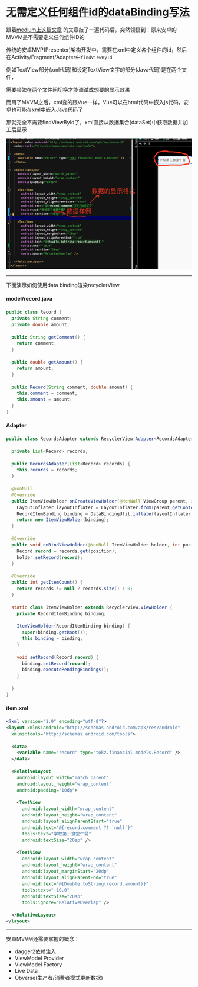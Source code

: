 # [无需定义任何组件id的dataBinding写法](/2020/03/recycler_view_data_binding.md)

跟着[medium上这篇文章](https://medium.com/@sanjeevy133/an-idiots-guide-to-android-recyclerview-and-databinding-4ebf8db0daff)
的文章敲了一遍代码后，突然领悟到：原来安卓的MVVM是不需要定义任何组件ID的

传统的安卓MVP(Presenter)架构开发中，需要在xml中定义各个组件的id，然后在Activity/Fragment/Adapter中`findViewById`

例如TextView部分(xml代码)和设定TextView文字的部分(Java代码)是在两个文件，

需要频繁在两个文件间切换才能调试成想要的显示效果

而用了MVVM之后，xml变的跟Vue一样，Vue可以在html代码中嵌入js代码，安卓也可能在xml中嵌入Java代码了

那就完全不需要findViewById了，xml直接从数据集合(dataSet)中获取数据并加工后显示

![data_binding](data_binding.png)

---

下面演示如何使用data binding渲染recyclerView

<!-- tabs:start -->

#### **model/record.java**

```java
public class Record {
  private String comment;
  private double amount;

  public String getComment() {
    return comment;
  }

  public double getAmount() {
    return amount;
  }

  public Record(String comment, double amount) {
    this.comment = comment;
    this.amount = amount;
  }
}
```

#### **Adapter**

```java
public class RecordsAdapter extends RecyclerView.Adapter<RecordsAdapter.ItemViewHolder> {

  private List<Record> records;

  public RecordsAdapter(List<Record> records) {
    this.records = records;
  }

  @NonNull
  @Override
  public ItemViewHolder onCreateViewHolder(@NonNull ViewGroup parent, int viewType) {
    LayoutInflater layoutInflater = LayoutInflater.from(parent.getContext());
    RecordItemBinding binding = DataBindingUtil.inflate(layoutInflater, R.layout.record_item, parent, false);
    return new ItemViewHolder(binding);
  }

  @Override
  public void onBindViewHolder(@NonNull ItemViewHolder holder, int position) {
    Record record = records.get(position);
    holder.setRecord(record);
  }

  @Override
  public int getItemCount() {
    return records != null ? records.size() : 0;
  }

  static class ItemViewHolder extends RecyclerView.ViewHolder {
    private RecordItemBinding binding;

    ItemViewHolder(RecordItemBinding binding) {
      super(binding.getRoot());
      this.binding = binding;
    }

    void setRecord(Record record) {
      binding.setRecord(record);
      binding.executePendingBindings();
    }

  }
}
```

#### **item.xml**

```xml
<?xml version="1.0" encoding="utf-8"?>
<layout xmlns:android="http://schemas.android.com/apk/res/android"
  xmlns:tools="http://schemas.android.com/tools">

  <data>
    <variable name="record" type="tokz.financial.models.Record" />
  </data>

  <RelativeLayout
    android:layout_width="match_parent"
    android:layout_height="wrap_content"
    android:padding="10dp">

    <TextView
      android:layout_width="wrap_content"
      android:layout_height="wrap_content"
      android:layout_alignParentStart="true"
      android:text="@{record.comment ?? `null`}"
      tools:text="学校第三食堂午餐"
      android:textSize="20sp" />

    <TextView
      android:layout_width="wrap_content"
      android:layout_height="wrap_content"
      android:layout_marginStart="20dp"
      android:layout_alignParentEnd="true"
      android:text="@{Double.toString(record.amount)}"
      tools:text="-10.0"
      android:textSize="20sp"
      tools:ignore="RelativeOverlap" />

  </RelativeLayout>
</layout>
```

<!-- tabs:end -->

---

安卓MVVM还需要掌握的概念：

- dagger2依赖注入
- ViewModel Provider
- ViewModel Factory
- Live Data
- Obverse(生产者/消费者模式更新数据)